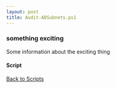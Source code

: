 ```yaml
---
layout: post
title: Audit-ADSubnets.ps1
---
```


### something exciting

Some information about the exciting thing

#### Script

<script async src="https://gist-it.appspot.com/github.com/BanterBoy/scripts-blog/blob/master/PowerShell/scripts/activeDirectory/Audit-ADSubnets.ps1"></script>

<a href="/menu/_pages/scripts.html">Back to Scripts</a>
